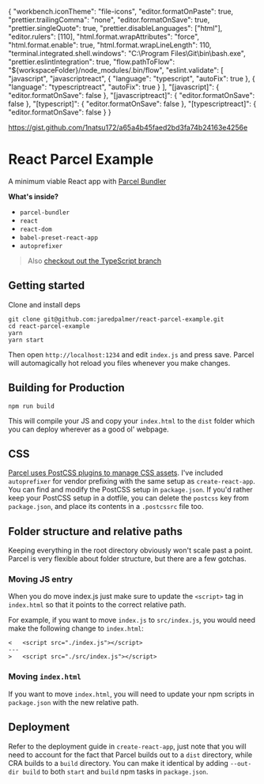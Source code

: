 {
  "workbench.iconTheme": "file-icons",
  "editor.formatOnPaste": true,
  "prettier.trailingComma": "none",
  "editor.formatOnSave": true,
  "prettier.singleQuote": true,
  "prettier.disableLanguages": ["html"],
  "editor.rulers": [110],
  "html.format.wrapAttributes": "force",
  "html.format.enable": true,
  "html.format.wrapLineLength": 110,
  "terminal.integrated.shell.windows": "C:\\Program Files\\Git\\bin\\bash.exe",
  "prettier.eslintIntegration": true,
  "flow.pathToFlow": "${workspaceFolder}/node_modules/.bin/flow",
  "eslint.validate": [
    "javascript",
    "javascriptreact",
    {
      "language": "typescript",
      "autoFix": true
    },
    {
      "language": "typescriptreact",
      "autoFix": true
    }
  ],
  "[javascript]": {
    "editor.formatOnSave": false
  },
  "[javascriptreact]": {
    "editor.formatOnSave": false
  },
  "[typescript]": {
    "editor.formatOnSave": false
  },
  "[typescriptreact]": {
    "editor.formatOnSave": false
  }
}

https://gist.github.com/1natsu172/a65a4b45faed2bd3fa74b24163e4256e




# React Parcel Example

A minimum viable React app with [Parcel Bundler](https://parceljs.org)

**What's inside?**

* `parcel-bundler`
* `react`
* `react-dom`
* `babel-preset-react-app`
* `autoprefixer`

> Also [checkout out the TypeScript branch](https://github.com/jaredpalmer/react-parcel-example/tree/typescript)

## Getting started

Clone and install deps

```
git clone git@github.com:jaredpalmer/react-parcel-example.git
cd react-parcel-example
yarn
yarn start
```

Then open `http://localhost:1234` and edit `index.js` and press save. Parcel
will automagically hot reload you files whenever you make changes.

## Building for Production

```
npm run build
```

This will compile your JS and copy your `index.html` to the `dist` folder which
you can deploy wherever as a good ol' webpage.

## CSS

[Parcel uses PostCSS plugins to manage CSS assets](https://parceljs.org/transforms.html#postcss).
I've included `autoprefixer` for vendor prefixing with the same setup as
`create-react-app`. You can find and modify the PostCSS setup in `package.json`.
If you'd rather keep your PostCSS setup in a dotfile, you can delete the
`postcss` key from `package.json`, and place its contents in a `.postcssrc` file
too.

## Folder structure and relative paths

Keeping everything in the root directory obviously won't scale past a point.
Parcel is very flexible about folder structure, but there are a few gotchas.

### Moving JS entry

When you do move index.js just make sure to update the `<script>` tag in
`index.html` so that it points to the correct relative path.

For example, if you want to move `index.js` to `src/index.js`, you would need
make the following change to `index.html`:

```
<   <script src="./index.js"></script>
---
>   <script src="./src/index.js"></script>
```

### Moving `index.html`

If you want to move `index.html`, you will need to update your npm scripts in
`package.json` with the new relative path.

## Deployment

Refer to the deployment guide in `create-react-app`, just note that you will
need to account for the fact that Parcel builds out to a `dist` directory, while
CRA builds to a `build` directory. You can make it identical by adding
`--out-dir build` to both `start` and `build` npm tasks in `package.json`.
